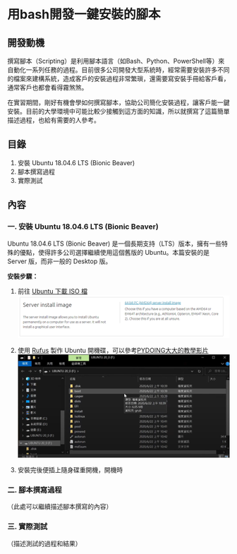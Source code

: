 # 用bash開發一鍵安裝的腳本

## 開發動機
撰寫腳本（Scripting）是利用腳本語言（如Bash、Python、PowerShell等）來自動化一系列任務的過程。目前很多公司開發大型系統時，經常需要安裝許多不同的檔案來建構系統，造成客戶的安裝過程非常繁瑣，還需要寫安裝手冊給客戶看，通常客戶也都會看得霧煞煞。

在實習期間，剛好有機會學如何撰寫腳本，協助公司簡化安裝過程，讓客戶能一鍵安裝。目前的大學環境中可能比較少接觸到這方面的知識，所以就撰寫了這篇簡單描述過程，也給有需要的人參考。

## 目錄
1. 安裝 Ubuntu 18.04.6 LTS (Bionic Beaver)
2. 腳本撰寫過程
3. 實際測試

## 內容
### 一. 安裝 Ubuntu 18.04.6 LTS (Bionic Beaver)
Ubuntu 18.04.6 LTS (Bionic Beaver) 是一個長期支持（LTS）版本，擁有一些特殊的優點，使得許多公司選擇繼續使用這個舊版的 Ubuntu。本篇安裝的是 Server 版，而非一般的 Desktop 版。

**安裝步驟：**
1. 前往 [Ubuntu 下載 ISO 檔](https://releases.ubuntu.com/18.04/)
      ![安裝步驟](readme%20image/圖片2.png)
   
2. 使用 [Rufus](https://rufus.ie/zh_TW/) 製作 Ubuntu 開機碟，可以參考[PYDOING大大的教學影片](https://www.youtube.com/watch?v=i7Uee78td-s)
      ![安裝後隨身碟的樣子](readme%20image/圖片3.png)

3. 安裝完後便插上隨身碟重開機，開機時

### 二. 腳本撰寫過程
（此處可以繼續描述腳本撰寫的內容）

### 三. 實際測試
（描述測試的過程和結果）

